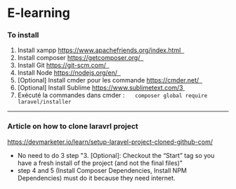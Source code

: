 
# E-learning 

### To install
1. Install xampp https://www.apachefriends.org/index.html  
2. Install composer https://getcomposer.org/   
3. Install Git https://git-scm.com/   
4. Install Node https://nodejs.org/en/   
5. [Optional] Install cmder pour les commande https://cmder.net/   
6. [Optional] Install Sublime  https://www.sublimetext.com/3 
7. Exécuté la commandes dans cmder :     
    `composer global require laravel/installer`

---

### Article on how to clone laravrl project
https://devmarketer.io/learn/setup-laravel-project-cloned-github-com/

- No need to do 3 step "3. [Optional]: Checkout the “Start” tag so you have a fresh install of the project (and not the final files)"
- step 4 and 5 (Install Composer Dependencies, Install NPM Dependencies) must do it because they need internet.

